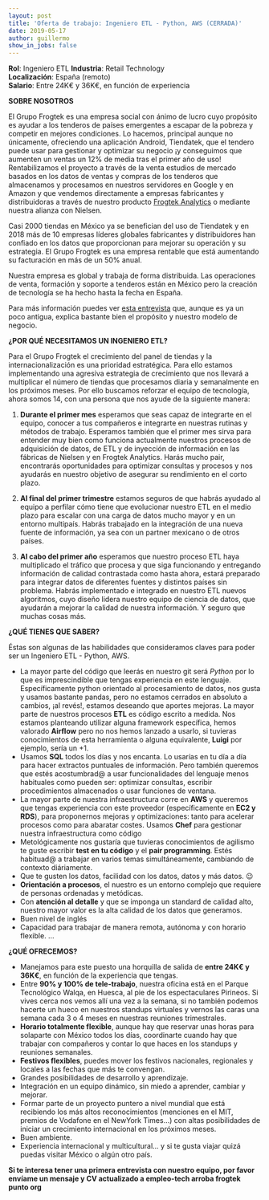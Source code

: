 ```yaml
---
layout: post
title: 'Oferta de trabajo: Ingeniero ETL - Python, AWS (CERRADA)'
date: 2019-05-17 
author: guillermo
show_in_jobs: false
---
```


**Rol**: Ingeniero ETL
**Industria**: Retail Technology  
**Localización**: España (remoto)  
**Salario**: Entre 24K€ y 36K€, en función de experiencia

**SOBRE NOSOTROS**

El Grupo Frogtek es una empresa social con ánimo de lucro cuyo propósito es ayudar a los tenderos de países emergentes a escapar de la pobreza y competir en mejores condiciones. Lo hacemos, principal aunque no únicamente, ofreciendo una aplicación Android, Tiendatek, que el tendero puede usar para gestionar y optimizar su negocio ¡y conseguimos que aumenten un ventas un 12% de media tras el primer año de uso! Rentabilizamos el proyecto a través de la venta estudios de mercado basados en los datos de ventas y compras de los tenderos que almacenamos y procesamos en nuestros servidores en Google y en Amazon y que vendemos directamente a empresas fabricantes y distribuidoras a través de nuestro producto [Frogtek Analytics](https://frogtek.org/analytics/) o mediante nuestra alianza con Nielsen.

Casi 2000 tiendas en México ya se benefician del uso de Tiendatek y en 2018 más de 10 empresas líderes globales fabricantes y distribuidores han confiado en los datos que proporcionan para mejorar su operación y su estrategia. El Grupo Frogtek es una empresa rentable que está aumentando su facturación en más de un 50% anual.

Nuestra empresa es global y trabaja de forma distribuida. Las operaciones de venta, formación y soporte a tenderos están en México pero la creación de tecnología se ha hecho hasta la fecha en España.

Para más información puedes ver [esta entrevista](https://www.youtube.com/watch?v=BoDtuEUO328) que, aunque es ya un poco antigua, explica bastante bien el propósito y nuestro modelo de negocio.

**¿POR QUÉ NECESITAMOS UN INGENIERO ETL?**

Para el Grupo Frogtek el crecimiento del panel de tiendas y la internacionalización es una prioridad estratégica. Para ello estamos implementando una agresiva estrategia de crecimiento que nos llevará a multiplicar el número de tiendas que procesamos diaria y semanalmente en los próximos meses. Por ello buscamos reforzar el equipo de tecnología, ahora somos 14, con una persona que nos ayude de la siguiente manera:

1) **Durante el primer mes** esperamos que seas capaz de integrarte en el equipo, conocer a tus compañeros e integrarte en nuestras rutinas y métodos de trabajo. Esperamos también que el primer mes sirva para entender muy bien como funciona actualmente nuestros procesos de adquisición de datos, de ETL y de inyección de información en las fábricas de Nielsen y en Frogtek Analytics. Harás mucho pair, encontrarás oportunidades para optimizar consultas y procesos y nos ayudarás en nuestro objetivo de asegurar su rendimiento en el corto plazo.

2) **Al final del primer trimestre** estamos seguros de que habrás ayudado al equipo a perfilar cómo tiene que evolucionar nuestro ETL en el medio plazo para escalar con una carga de datos mucho mayor y en un entorno multipaís. Habrás trabajado en la integración de una nueva fuente de información, ya sea con un partner mexicano o de otros países.

3) **Al cabo del primer año** esperamos que nuestro proceso ETL haya multiplicado el tráfico que procesa y que siga funcionando y entregando información de calidad contrastada como hasta ahora, estará preparado para integrar datos de diferentes fuentes y distintos países sin problema. Habrás implementado e integrado en nuestro ETL nuevos algoritmos, cuyo diseño lidera nuestro equipo de ciencia de datos, que ayudarán a mejorar la calidad de nuestra información. Y seguro que muchas cosas más.

**¿QUÉ TIENES QUE SABER?**

Éstas son algunas de las habilidades que consideramos claves para poder ser un Ingeniero ETL - Python, AWS.

- La mayor parte del código que leerás en nuestro git será *Python* por lo que es imprescindible que tengas experiencia en este lenguaje. Específicamente python orientado al procesamiento de datos, nos gusta y usamos bastante pandas, pero no estamos cerrados en absoluto a cambios, ¡al revés!, estamos deseando que aportes mejoras. La mayor parte de nuestros procesos **ETL** es código escrito a medida. Nos estamos planteando utilizar alguna framework específica, hemos valorado **Airflow** pero no nos hemos lanzado a usarlo, si tuvieras conocimientos de esta herramienta o alguna equivalente, **Luigi** por ejemplo, sería un +1.
- Usamos **SQL** todos los días y nos encanta. Lo usarías en tu día a día para hacer extractos puntuales de información. Pero también queremos que estés acostumbrad@ a usar funcionalidades del lenguaje menos habituales como pueden ser: optimizar consultas, escribir procedimientos almacenados o usar funciones de ventana.
- La mayor parte de nuestra infraestructura corre en **AWS** y queremos que tengas experiencia con este proveedor (específicamente en **EC2 y RDS**), para proponernos mejoras y optimizaciones: tanto para acelerar procesos como para abaratar costes. Usamos **Chef** para gestionar nuestra infraestructura como código
- Metológicamente nos gustaría que tuvieras conocimientos de agilismo te guste escribir **test en tu código** y el **pair programming**. Estés habituad@ a trabajar en varios temas simultáneamente, cambiando de contexto diáriamente.
- Que te gusten los datos, facilidad con los datos, datos y más datos. :wink: 
- **Orientación a procesos**, el nuestro es un entorno complejo que requiere de personas ordenadas y metódicas.
- Con **atención al detalle** y que se imponga un standard de calidad alto, nuestro mayor valor es la alta calidad de los datos que generamos.
- Buen nivel de inglés
- Capacidad para trabajar de manera remota, autónoma y con horario flexible.
…

**¿QUÉ OFRECEMOS?**

- Manejamos para este puesto una horquilla de salida de **entre 24K€ y 36K€**, en función de la experiencia que tengas.
- Entre **90% y 100% de tele-trabajo**, nuestra oficina está en el Parque Tecnológico Walqa, en Huesca, al pie de los espectaculares Pirineos. Si vives cerca nos vemos allí una vez a la semana, si no también podemos hacerte un hueco en nuestros standups virtuales y vernos las caras una semana cada 3 o 4 meses en nuestras reuniones trimestrales.
- **Horario totalmente flexible**, aunque hay que reservar unas horas para solaparte con México todos los días, coordinarte cuando hay que trabajar con compañeros y contar lo que haces en los standups y reuniones semanales.
- **Festivos flexibles**, puedes mover los festivos nacionales, regionales y locales a las fechas que más te convengan.
- Grandes posibilidades de desarrollo y aprendizaje.
- Integración en un equipo dinámico, sin miedo a aprender, cambiar y mejorar.
- Formar parte de un proyecto puntero a nivel mundial que está recibiendo los más altos reconocimientos (menciones en el MIT, premios de Vodafone en el NewYork Times…) con altas posibilidades de iniciar un crecimiento internacional en los próximos meses.
- Buen ambiente.
- Experiencia internacional y multicultural… y si te gusta viajar quizá puedas visitar México o algún otro país.

**Si te interesa tener una primera entrevista con nuestro equipo, por favor envíame un mensaje y CV actualizado a empleo-tech arroba frogtek punto org**
